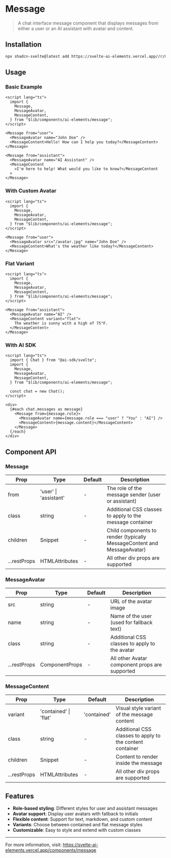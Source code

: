 # Message

> A chat interface message component that displays messages from either a user or an AI assistant with avatar and content.

## Installation

```bash
npx shadcn-svelte@latest add https://svelte-ai-elements.vercel.app//r/message.json
```

## Usage

### Basic Example

```svelte
<script lang="ts">
  import {
    Message,
    MessageAvatar,
    MessageContent,
  } from "$lib/components/ai-elements/message";
</script>

<Message from="user">
  <MessageAvatar name="John Doe" />
  <MessageContent>Hello! How can I help you today?</MessageContent>
</Message>

<Message from="assistant">
  <MessageAvatar name="AI Assistant" />
  <MessageContent
    >I'm here to help! What would you like to know?</MessageContent
  >
</Message>
```

### With Custom Avatar

```svelte
<script lang="ts">
  import {
    Message,
    MessageAvatar,
    MessageContent,
  } from "$lib/components/ai-elements/message";
</script>

<Message from="user">
  <MessageAvatar src="/avatar.jpg" name="John Doe" />
  <MessageContent>What's the weather like today?</MessageContent>
</Message>
```

### Flat Variant

```svelte
<script lang="ts">
  import {
    Message,
    MessageAvatar,
    MessageContent,
  } from "$lib/components/ai-elements/message";
</script>

<Message from="assistant">
  <MessageAvatar name="AI" />
  <MessageContent variant="flat">
    The weather is sunny with a high of 75°F.
  </MessageContent>
</Message>
```

### With AI SDK

```svelte
<script lang="ts">
  import { Chat } from "@ai-sdk/svelte";
  import {
    Message,
    MessageAvatar,
    MessageContent,
  } from "$lib/components/ai-elements/message";

  const chat = new Chat();
</script>

<div>
  {#each chat.messages as message}
    <Message from={message.role}>
      <MessageAvatar name={message.role === "user" ? "You" : "AI"} />
      <MessageContent>{message.content}</MessageContent>
    </Message>
  {/each}
</div>
```

## Component API

### Message

| Prop         | Type                           | Default | Description                                                             |
| ------------ | ------------------------------ | ------- | ----------------------------------------------------------------------- |
| from         | 'user' \| 'assistant'          | -       | The role of the message sender (user or assistant)                      |
| class        | string                         | -       | Additional CSS classes to apply to the message container                |
| children     | Snippet                        | -       | Child components to render (typically MessageContent and MessageAvatar) |
| ...restProps | HTMLAttributes<HTMLDivElement> | -       | All other div props are supported                                       |

### MessageAvatar

| Prop         | Type                          | Default | Description                                    |
| ------------ | ----------------------------- | ------- | ---------------------------------------------- |
| src          | string                        | -       | URL of the avatar image                        |
| name         | string                        | -       | Name of the user (used for fallback text)      |
| class        | string                        | -       | Additional CSS classes to apply to the avatar  |
| ...restProps | ComponentProps<typeof Avatar> | -       | All other Avatar component props are supported |

### MessageContent

| Prop         | Type                           | Default     | Description                                              |
| ------------ | ------------------------------ | ----------- | -------------------------------------------------------- |
| variant      | 'contained' \| 'flat'          | 'contained' | Visual style variant of the message content              |
| class        | string                         | -           | Additional CSS classes to apply to the content container |
| children     | Snippet                        | -           | Content to render inside the message                     |
| ...restProps | HTMLAttributes<HTMLDivElement> | -           | All other div props are supported                        |

## Features

- **Role-based styling**: Different styles for user and assistant messages
- **Avatar support**: Display user avatars with fallback to initials
- **Flexible content**: Support for text, markdown, and custom content
- **Variants**: Choose between contained and flat message styles
- **Customizable**: Easy to style and extend with custom classes

---

For more information, visit: https://svelte-ai-elements.vercel.app/components/message
